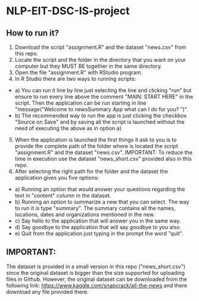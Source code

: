 # NLP-EIT-DSC-IS-project

## How to run it? 
1. Download the script "assignment.R" and the dataset "news.csv" from this repo. 
2. Locate the script and the folder in the directory that you want on your computer but they MUST BE together in the same directory. 
3. Open the file "assignment.R" with RStudio program.
4. In R Studio there are two ways to running scripts: 
  - a) You can run it line by line just selecting the line and clicking "run" but ensure to run every line above the comment "MAIN: START HERE" in the script. 
    Then the application can be run starting in line "message("Welcome to newsSummary App what can I do for you? ")". 
  - b) The recommended way to run the app is just clicking the checkbox "Source on Save" and by saving all the script is launched without the need of executing      the above as in option a)
 
 5. When the application is launched the first things it ask to you is to provide the complete path of the folder where is located the script "assignment.R"      and the dataset "news.csv". IMPORTANT: To reduce the time in execution use the dataset "news_short.csv" provided also in this repo. 
 6. After selecting the right path for the folder and the dataset the application gives you five options: 
  - a) Running an option that would answer your questions regarding the text in "content" column in the dataset. 
  - b) Running an option to summarize a new that you can select. The way to run it is type "summary". 
    The summary contains all the names, locations, dates and organizations mentioned in the new.
  - c) Say hello to the application that will answer you in the same way. 
  - d) Say goodbye to the application that will say goodbye to you also. 
  - e) Quit from the application just typing in the prompt the word "quit". 

## IMPORTANT: 
The dataset is provided in a small version in this repo ("news_short.csv") since the original dataset is bigger than the size supported for uploading files in Github. However, the original dataset can be downloaded from the following link: https://www.kaggle.com/snapcrack/all-the-news and there download any file provided there.
  
